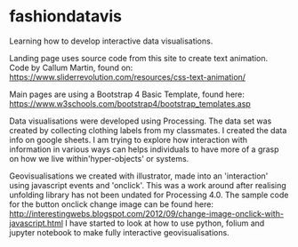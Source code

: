 # fashiondatavis
Learning how to develop interactive data visualisations.


Landing page uses source code from this site to create text animation.
Code by Callum Martin, found on:
https://www.sliderrevolution.com/resources/css-text-animation/

Main pages are using a Bootstrap 4 Basic Template, found here:
https://www.w3schools.com/bootstrap4/bootstrap_templates.asp

Data visualisations were developed using Processing.
The data set was created by collecting clothing labels from my classmates.
I created the data info on google sheets.
I am trying to explore how interaction with information in various ways can helps individuals to have more of a grasp on how we live within'hyper-objects' or systems. 

Geovisualisations we created with illustrator, made into an 'interaction' using javascript events and 'onclick'.
This was a work around after realising unfolding library has not been undated for Processing 4.0.
The sample code for the button onclick change image can be found here:
http://interestingwebs.blogspot.com/2012/09/change-image-onclick-with-javascript.html
I have started to look at how to use python, folium and jupyter notebook to make fully interactive geovisualisations.




